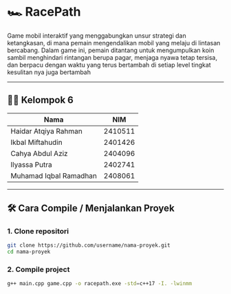 # 🏎️ RacePath

Game mobil interaktif yang menggabungkan unsur strategi dan ketangkasan, di mana pemain mengendalikan mobil yang melaju di lintasan bercabang. Dalam game ini, pemain ditantang untuk mengumpulkan koin sambil menghindari rintangan berupa pagar, menjaga nyawa tetap tersisa, dan berpacu dengan waktu yang terus bertambah di setiap level tingkat kesulitan nya juga bertambah

---

## 👨‍💻 Kelompok 6

| Nama | NIM |
|------|--------|
| Haidar Atqiya Rahman | 2410511 |
| Ikbal Miftahudin  | 2401426 |
| Cahya Abdul Aziz | 2404096 |
| Ilyassa Putra  | 2402741
| Muhamad Iqbal Ramadhan | 2408061 |

---

## 🛠️ Cara Compile / Menjalankan Proyek

### 1. Clone repositori
```bash
git clone https://github.com/username/nama-proyek.git
cd nama-proyek
```

### 2. Compile project
```bash
g++ main.cpp game.cpp -o racepath.exe -std=c++17 -I. -lwinmm
```